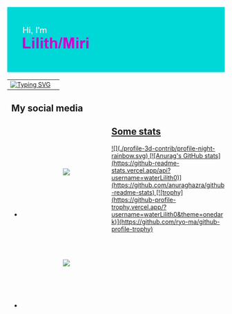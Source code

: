 <img src="https://github.com/waterLilith0/waterLilith0/blob/main/header.png">
<table style="border: 0px">
  <tr>
    <td>
      <a href="https://git.io/typing-svg"><img src="https://readme-typing-svg.demolab.com?font=Fira+Code&duration=3000&pause=1000&color=00DFFF&center=true&vCenter=true&multiline=true&width=435&height=150&lines=Cyberpunk;Steampunk;Made+in+Abyss;Lord+of+the+Rings;Gaming" alt="Typing SVG" /></a>
    </td>
    <td></td>
  </tr>
</table>

<div style="margin: 1vw">
  <h2>My social media</h2>
  <ul style="float: left; position: relative">
    <li><img style="width: 2vw; margin: 10vw" type="image/png" src="https://upload.wikimedia.org/wikipedia/commons/thumb/7/7a/Bluesky_Logo.svg/600px-Bluesky_Logo.svg.png"><a href="https://bsky.app/profile/waterlilith.bsky.social"/></li>
    <li><img style="width: 2vw; margin: 10vw" type="image/png" src="https://upload.wikimedia.org/wikipedia/commons/thumb/c/ce/X_logo_2023.svg/1024px-X_logo_2023.svg.png"><a href="https://bsky.app/profile/waterlilith.bsky.social"/></li>
  </ul>
</div>

<h2>Some stats</h2>
![](./profile-3d-contrib/profile-night-rainbow.svg)
[![Anurag's GitHub stats](https://github-readme-stats.vercel.app/api?username=waterLilith0)](https://github.com/anuraghazra/github-readme-stats)
[![trophy](https://github-profile-trophy.vercel.app/?username=waterLilith0&theme=onedark)](https://github.com/ryo-ma/github-profile-trophy)


<!---
waterLilith0/waterLilith0 is a ✨ special ✨ repository because its `README.md` (this file) appears on your GitHub profile.
You can click the Preview link to take a look at your changes.
--->
